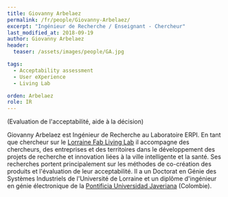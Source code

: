 ```yaml
---
title: Giovanny Arbelaez
permalink: /fr/people/Giovanny-Arbelaez/
excerpt: "Ingénieur de Recherche / Enseignant - Chercheur"
last_modified_at: 2018-09-19
author: Giovanny Arbelaez
header:
  teaser: /assets/images/people/GA.jpg

tags:
  - Acceptability assessment
  - User eXperience
  - Living Lab

orden: Arbelaez
role: IR
---
```


(Evaluation de l'acceptabilité, aide à la décision)

Giovanny Arbelaez est Ingénieur de Recherche au Laboratoire ERPI. En tant que chercheur sur le [Lorraine Fab Living Lab](http://lf2l.fr) il accompagne des chercheurs, des entreprises et des territoires dans le développement des projets de recherche et innovation liées à la ville intelligente et la santé. Ses recherches portent principalement sur les méthodes de co-création des produits et l'évaluation de leur acceptabilité. Il a un Doctorat en Génie des Systèmes Industriels de l'Université de Lorraine et un diplôme d'ingénieur en génie électronique de la [Pontificia Universidad Javeriana](https://www.javerianacali.edu.co) (Colombie).  